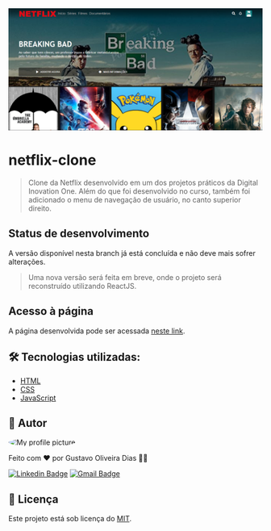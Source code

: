 <img src="./capa.png" alt="capa" />
<br />

# netflix-clone
> Clone da Netflix desenvolvido em um dos projetos práticos da Digital Inovation One.
> Além do que foi desenvolvido no curso, também foi adicionado o menu de navegação de usuário, no canto superior direito.

## Status de desenvolvimento
A versão disponível nesta branch já está concluída e não deve mais sofrer alterações.

>Uma nova versão será feita em breve, onde o projeto será reconstruído utilizando ReactJS.

## Acesso à página

A página desenvolvida pode ser acessada [neste link](https://gustavogod.github.io/netflix-clone/).

## 🛠 Tecnologias utilizadas:

- [HTML](https://html.spec.whatwg.org/multipage/)
- [CSS](https://www.w3.org/TR/CSS/#css)
- [JavaScript](https://developer.mozilla.org/en-US/docs/Web/JavaScript)

## 🧔 Autor
 <img style="border-radius: 100%;" src="https://avatars.githubusercontent.com/u/13698021?v=4" width="100px;" alt="My profile picture"/>

Feito com ❤️ por Gustavo Oliveira Dias 👋🏽

[![Linkedin Badge](https://img.shields.io/badge/-Gustavo-blue?style=flat-square&logo=Linkedin&logoColor=white&link=https://www.linkedin.com/in/gustavo-dias-22117012b/)](https://www.linkedin.com/in/gustavo-dias-22117012b/) 
[![Gmail Badge](https://img.shields.io/badge/-gustavodias.god@gmail.com-c14438?style=flat-square&logo=Gmail&logoColor=white&link=mailto:gustavodias.god@gmail.com)](mailto:gustavodias.god@gmail.com)

## 🔑 Licença 

Este projeto está sob licença do [MIT](https://opensource.org/licenses/mit-license.php).

